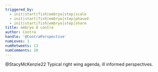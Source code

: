```yaml
---
triggered_by:
  - init|start|fish|embryo|step|scale
  - init|start|fish|embryo|step|phased
  - init|start|fish|embryo|step|share
title: embryo 8 contra
author: Contra
handle: '@ContraPerspective'
numLoves: 1
numRetweets: 13
numComments: 20
---
```

@StacyMcKenzie22 Typical right wing agenda, ill informed perspectives.
